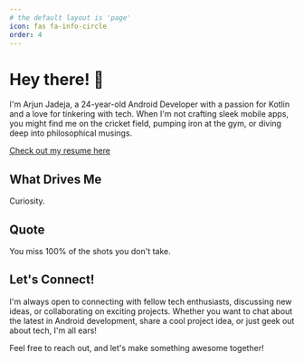 ```yaml
---
# the default layout is 'page'
icon: fas fa-info-circle
order: 4
---
```


# Hey there! 👋

I'm Arjun Jadeja, a 24-year-old Android Developer with a passion for Kotlin and a love for tinkering with tech. When I'm not crafting sleek mobile apps, you might find me on the cricket field, pumping iron at the gym, or diving deep into philosophical musings.

[Check out my resume here](https://drive.google.com/file/d/1PzgnYPKlnMB2W2ETLMIqv3OMoXwxeNTt/view?usp=share_link)

## What Drives Me

Curiosity.

## Quote

You miss 100% of the shots you don't take.

## Let's Connect!

I'm always open to connecting with fellow tech enthusiasts, discussing new ideas, or collaborating on exciting projects. Whether you want to chat about the latest in Android development, share a cool project idea, or just geek out about tech, I'm all ears!

Feel free to reach out, and let's make something awesome together!
